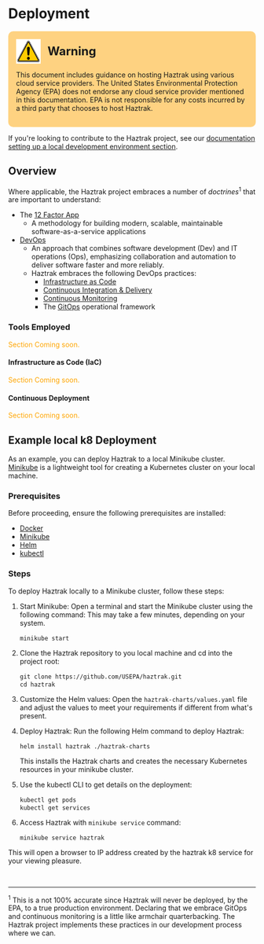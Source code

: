 # Deployment

<div style='background-color: rgba(255,165,0,0.49); border-radius: 10px; padding: 1rem;'>
    <img src="../assets/156px-Warning.svg" alt="Warning" style="vertical-align: middle; width: 50px; height: 50px;">
    <span style="font-size: 24px; font-weight: bold; vertical-align: middle; margin-left: 10px;" >Warning</span>
    <p>
        This document includes guidance on hosting Haztrak using various cloud service providers.
        The United States Environmental Protection Agency (EPA) does not endorse any cloud service provider
        mentioned in this documentation. EPA is not responsible for any costs incurred by a third party
        that chooses to host Haztrak.
    </p>
</div>

If you're looking to contribute to the Haztrak project,
see our [documentation setting up a local development environment section](../development/local-development.md).

## Overview

Where applicable, the Haztrak project embraces a number of _doctrines_<sup>1</sup> that are important to understand:

- The [12 Factor App](https://12factor.net/)
  - A methodology for building modern, scalable, maintainable software-as-a-service applications
- [DevOps](https://www.google.com/search?q=devops)
  - An approach that combines software development (Dev) and IT operations (Ops),
    emphasizing collaboration and automation to deliver software faster and more reliably.
  - Haztrak embraces the following DevOps practices:
    - [Infrastructure as Code](<https://www.google.com/search?q=infrastructure+as+code+(iac)>)
    - [Continuous Integration & Delivery](https://www.google.com/search?q=continuous+integration+and+continuous+delivery)
    - [Continuous Monitoring](https://www.google.com/search?q=continuous+monitoring)
    - The [GitOps](https://www.gitops.tech/) operational framework

### Tools Employed

<p style="color: orange;">
    Section Coming soon.
</p>

#### Infrastructure as Code (IaC)

<p style="color: orange;">
    Section Coming soon.
</p>

#### Continuous Deployment

<p style="color: orange;">
    Section Coming soon.
</p>

## Example local k8 Deployment

As an example, you can deploy Haztrak to a local Minikube cluster.
[Minikube](https://minikube.sigs.k8s.io/docs/start/) is a lightweight tool for creating a Kubernetes
cluster on your local machine.

### Prerequisites

Before proceeding, ensure the following prerequisites are installed:

- [Docker](https://docs.docker.com/get-docker/)
- [Minikube](https://minikube.sigs.k8s.io/docs/start/)
- [Helm](https://helm.sh/docs/intro/install/)
- [kubectl](https://kubernetes.io/docs/tasks/tools/install-kubectl/)

### Steps

To deploy Haztrak locally to a Minikube cluster, follow these steps:

1. Start Minikube: Open a terminal and start the Minikube cluster using the following command:
   This may take a few minutes, depending on your system.

   ```shell
   minikube start
   ```

2. Clone the Haztrak repository to you local machine and cd into the project root:

   ```shell
   git clone https://github.com/USEPA/haztrak.git
   cd haztrak
   ```

3. Customize the Helm values: Open the `haztrak-charts/values.yaml` file and adjust the
   values to meet your requirements if different from what's present.

4. Deploy Haztrak: Run the following Helm command to deploy Haztrak:

   ```shell
   helm install haztrak ./haztrak-charts
   ```

   This installs the Haztrak charts and creates the necessary Kubernetes resources in your minikube cluster.

5. Use the kubectl CLI to get details on the deployment:

   ```shell
   kubectl get pods
   kubectl get services
   ```

6. Access Haztrak with `minikube service` command:

   ```shell
   minikube service haztrak
   ```

This will open a browser to IP address created by the haztrak k8 service for your viewing pleasure.

<br>
<hr>

<sup>1</sup> This is a not 100% accurate since Haztrak will never be deployed, by the EPA, to a true production
environment. Declaring that we embrace GitOps and continuous monitoring is a little like armchair quarterbacking.
The Haztrak project implements these practices in our development process where we can.
